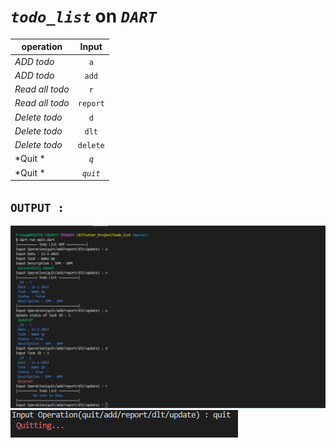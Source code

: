 # *`todo_list`* on _`DART`_

|      operation       | Input       |
| -------------        |:-----------:|
|     *ADD todo*       |      `a`    | 
|     *ADD todo*       |      `add`  | 
|     *Read all todo*  |      `r`    |
|     *Read all todo*  |   `report`  |
|     *Delete todo*    |      `d`    |
|     *Delete todo*    |      `dlt`  |
|     *Delete todo*    |    `delete` |
|     *Quit *          |     *`q`*   |
|     *Quit *          |   *`quit`*  |


## `OUTPUT : `

![alt text][output]
![alt text][quit]

[output]: https://github.com/ImrulEmon/todo_list/blob/master/todo_output.PNG "Todo Output"


[quit]: https://github.com/ImrulEmon/todo_list/blob/master/quit.PNG "Quit"
